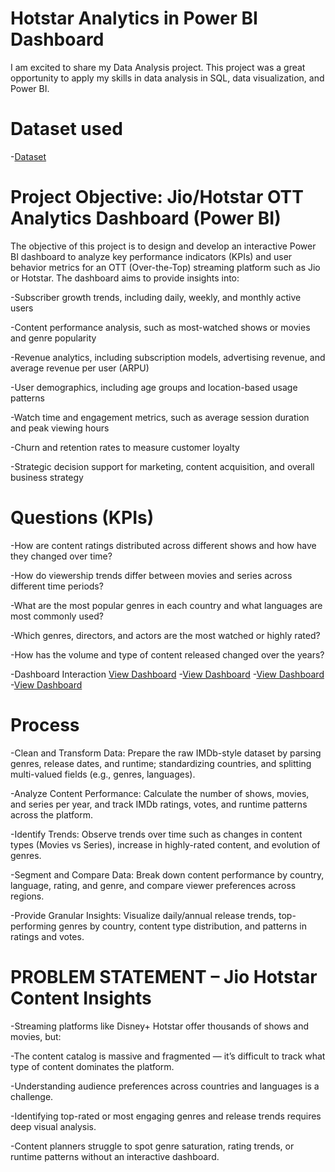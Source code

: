 # Hotstar Analytics in Power BI Dashboard
I am excited to share my Data Analysis project. 
This project was a great opportunity to apply my skills in data analysis in SQL, data visualization, and Power BI.
# Dataset used
-<a href="https://github.com/Kaviya-Analyst/Data-Analyst-Dashboard/blob/main/disney_plus_shows.csv">Dataset</a>

# Project Objective: Jio/Hotstar OTT Analytics Dashboard (Power BI)

The objective of this project is to design and develop an interactive Power BI dashboard to analyze key performance indicators (KPIs) and user behavior metrics for an OTT (Over-the-Top) streaming platform such as Jio or Hotstar. The dashboard aims to provide insights into:

-Subscriber growth trends, including daily, weekly, and monthly active users

-Content performance analysis, such as most-watched shows or movies and genre popularity

-Revenue analytics, including subscription models, advertising revenue, and average revenue per user (ARPU)

-User demographics, including age groups and location-based usage patterns

-Watch time and engagement metrics, such as average session duration and peak viewing hours

-Churn and retention rates to measure customer loyalty

-Strategic decision support for marketing, content acquisition, and overall business strategy

# Questions (KPIs)

-How are content ratings distributed across different shows and how have they changed over time?

-How do viewership trends differ between movies and series across different time periods?

-What are the most popular genres in each country and what languages are most commonly used?

-Which genres, directors, and actors are the most watched or highly rated?

-How has the volume and type of content released changed over the years?

-Dashboard Interaction <a href="https://github.com/Kaviya-Analyst/Data-Analyst-Dashboard-/blob/main/download%20(1).png">View Dashboard</a>
-<a href="https://github.com/Kaviya-Analyst/Data-Analyst-Dashboard-/blob/main/download%20(4).png">View Dashboard</a>
-<a href="https://github.com/Kaviya-Analyst/Data-Analyst-Dashboard-/blob/main/download%20(3).png">View Dashboard</a>
-<a href="https://github.com/Kaviya-Analyst/Data-Analyst-Dashboard-/blob/main/download%20(3).png">View Dashboard</a>

# Process

-Clean and Transform Data: Prepare the raw IMDb-style dataset by parsing genres, release dates, and runtime; standardizing countries, and splitting multi-valued fields (e.g., genres, languages).

-Analyze Content Performance: Calculate the number of shows, movies, and series per year, and track IMDb ratings, votes, and runtime patterns across the platform.

-Identify Trends: Observe trends over time such as changes in content types (Movies vs Series), increase in highly-rated content, and evolution of genres.

-Segment and Compare Data: Break down content performance by country, language, rating, and genre, and compare viewer preferences across regions.

-Provide Granular Insights: Visualize daily/annual release trends, top-performing genres by country, content type distribution, and patterns in ratings and votes.

# PROBLEM STATEMENT – Jio Hotstar Content Insights

-Streaming platforms like Disney+ Hotstar offer thousands of shows and movies, but:

-The content catalog is massive and fragmented — it’s difficult to track what type of content dominates the platform.

-Understanding audience preferences across countries and languages is a challenge.

-Identifying top-rated or most engaging genres and release trends requires deep visual analysis.

-Content planners struggle to spot genre saturation, rating trends, or runtime patterns without an interactive dashboard.
